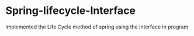 # Spring-lifecycle-Interface
implemented the Life Cycle method of spring using the interface in program
